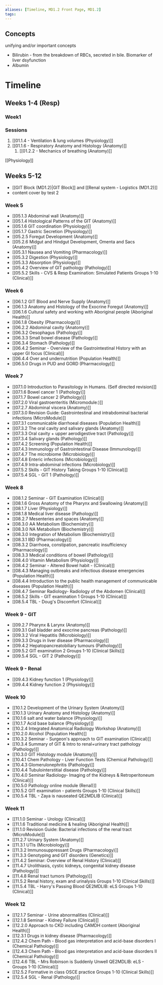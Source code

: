 ```yaml
---
aliases: [Timeline, MD1.2 Front Page, MD1.2]
tags: 
---
```


## Concepts
unifying and/or important concepts
- Bilirubin - from the breakdown of RBCs, secreted in bile. Biomarker of liver dsyfunction
- Albumin

# Timeline

## Weeks 1-4 (Resp)
### Week1
### Sessions
1. [[01.1.4 - Ventilation & lung volumes (Physiology)]]
2. [[01.1.6 - Respiratory Anatomy and Histology (Anatomy)]]
	1. [[01.2.2 - Mechanics of breathing (Anatomy)]]

[[Physiology]]


## Weeks 5-12
- [[GIT Block (MD1.2)|GIT Block]] and [[Renal system - Logistics (MD1.2)]]
- content cover by test 2
### Week 5
- [[05.1.3 Abdominal wall (Anatomy)]]
- [[05.1.4 Histological Patterns of the GIT (Anatomy)]]
- [[05.1.6 GIT coordination (Physiology)]]
- [[05.1.7 Gastric Secretion (Physiology)]]
- [[05.2.5 Foregut Development (Anatomy)]]
- [[05.2.6 Midgut and Hindgut Development, Omenta and Sacs (Anatomy)]]
- [[05.3.1 Nausea and Vomiting (Pharmacology)]]
- [[05.3.2 Digestion (Physiology)]]
- [[05.3.3 Absorption (Physiology)]]
- [[05.4.2 Overview of GIT pathology (Pathology)]]
- [[05.5.2 Skills - CVS & Resp Examination: Simulated Patients Groups 1-10 (Clinical)]]

### Week 6
- [[06.1.2 GIT Blood and Nerve Supply (Anatomy)]]
- [[06.1.3 Anatomy and Histology of the Exocrine Foregut (Anatomy)]]
- [[06.1.6 Cultural safety and working with Aboriginal people (Aboriginal Health)]]
- [[06.1.8 Obesity (Pharmacology)]]
- [[06.2.2 Abdominal cavity (Anatomy)]]
- [[06.3.2 Oesophagus (Pathology)]]
- [[06.3.3 Small bowel disease (Pathology)]]
- [[06.3.4 Stomach (Pathology)]]
- [[06.4.2 Seminar - Overview of the Gastrointestinal History with an upper GI focus (Clinical)]]
- [[06.4.4 Over and undernutrition (Population Health)]]
- [[06.5.0 Drugs in PUD and GORD (Pharmacology)]]
### Week 7
- [[07.1.0 Introduction to Parasitology in Humans. (Self directed revision)]]
- [[07.1.6 Bowel cancer 1 (Pathology)]]
- [[07.1.7 Bowel cancer 2 (Pathology)]]
- [[07.2.0 Viral gastroenteritis (Micromodule:)]]
- [[07.2.7 Abdominal viscera (Anatomy)]]
- [[07.3.0 Revision Guide: Gastrointestinal and intrabdominal bacterial infections (MicroModule)]]
- [[07.3.1 communicable diarrhoeal diseases (Population Health)]]
- [[07.3.2 The oral cavity and salivary glands (Anatomy)]]
- [[07.3.3 Oral cavity + upper aerodigestive tract (Pathology)]]
- [[07.3.4 Salivary glands (Pathology)]]
- [[07.4.2 Screening (Population Health)]]
- [[07.4.3 Immunology of Gastrointestinal Disease (Immunology)]]
- [[07.4.7 The microbiome (Microbiology)]]
- [[07.4.8 Enteric infections (Microbiology)]]
- [[07.4.9 Intra-abdominal infections (Microbiology)]]
- [[07.5.2 Skills - GIT History Taking Groups 1-10 (Clinical)]]
- [[07.5.4 SGL - GIT 1 (Pathology)]]
### Week 8
- [[08.1.2 Seminar - GIT Examination (Clinical)]]
- [[08.1.6 Gross Anatomy of the Pharynx and Swallowing (Anatomy)]]
- [[08.1.7 Liver (Physiology)]]
- [[08.1.8 Medical liver disease (Pathology)]]
- [[08.2.7 Mesenteries and spaces (Anatomy)]]
- [[08.3.0 AA Metabolism (Biochemistry)]]
- [[08.3.0 NA Metabolism (Biochemistry)]]
- [[08.3.0  Integration of Metabolism (Biochemistry)]]
- [[08.3.1 IBD (Pharmacology)]]
- [[08.3.2 Diarrhoea, constipation, pancreatic insufficiency (Pharmacology)]]
- [[08.3.3 Medical conditions of bowel (Pathology)]]
- [[08.4.0 Vitamin Metabolism (Physiology)]]
- [[08.4.2 Seminar - Altered Bowel habit - (Clinical)]]
- [[08.4.3 Managing outbreaks and infectious disease emergencies (Population Health)]]
- [[08.4.4 Introduction to the public health management of communicable diseases (Population Health)]]
- [[08.4.7 Seminar Radiology- Radiology of the Abdomen (Clinical)]]
- [[08.5.2 Skills - GIT examination 1 Groups 1-10 (Clinical)]]
- [[08.5.4 TBL - Doug's Discomfort (Clinical)]]
### Week 9 - GIT
- [[09.2.7 Pharynx & Larynx (Anatomy)]]
- [[09.3.1 Gall bladder and exocrine pancreas (Pathology)]]
- [[09.3.2 Viral Hepatitis (Microbiology)]]
- [[09.3.3 Drugs in liver disease (Pharmacology)]]
- [[09.4.2 Hepatopancreatobiliary tumours (Pathology)]]
- [[09.5.2 GIT examination 2 Groups 1-10 (Clinical Skills)]]
- [[09.5.4 SGL - GIT 2 (Pathology)]]
### Week 9 - Renal
- [[09.4.3 Kidney function 1 (Physiology)]]
- [[09.4.4 Kidney function 2 (Physiology)]]
### Week 10
- [[10.1.2 Development of the Urinary System (Anatomy)]]
- [[10.1.3 Urinary Anatomy and Histology (Anatomy)]]
- [[10.1.6 salt and water balance (Physiology)]]
- [[10.1.7 Acid base balance (Physiology)]]
- [[10.2.4 Integrated Anatomical Radiology Workshop (Anatomy)]]
- [[10.2.0 Alcohol (Population Health)]]
- [[10.3.2 Seminar - Surgeon's approach to GIT examination (Clinical)]]
- [[10.3.4 Summary of GIT & Intro to renal+urinary tract pathology (Pathology)]]
- [[10.3.0 GIT Histology module (Anatomy)]]
- [[10.4.1 Chem Pathology - Liver Function Tests (Chemical Pathology)]]
- [[10.4.3 Glomerulonephritis (Pathology)]]
- [[10.4.4 Tubulointerstitial disease (Pathology)]]
- [[10.4.0 Seminar Radiology- Imaging of the Kidneys & Retroperitoneum (Clinical)]]
- [[10.5.0 Pathology online module (Renal)]]
- [[10.5.2 GIT examination - patients Groups 1-10 (Clinical Skills)]]
- [[10.5.4 TBL - Zaya is nauseated QE2MDLIB (Clinical)]]
### Week 11
- [[11.1.0 Seminar - Urology (Clinical)]]
- [[11.1.6 Traditional medicine & healing (Aboriginal Health)]]
- [[11.1.0 Revision Guide: Bacterial infections of the renal tract (MicroModule)]]
- [[11.2.7 Urinary System (Anatomy)]]
- [[11.3.1 UTIs (Microbiology)]]
- [[11.3.2 Immunosuppressant Drugs (Pharmacology)]]
- [[11.3.3 Genotyping and GIT disorders (Genetics)]]
- [[11.4.2 Seminar: Overview of Renal History (Clinical)]]
- [[11.4.7 Urolithiasis, cystic kidneys, congenital kidney disease (Pathology)]]
- [[11.4.8 Renal tract tumors (Pathology)]]
- [[11.5.2 Renal history, exam and urinalysis Groups 1-10 (Clinical Skills)]]
- [[11.5.4 TBL - Harry's Passing Blood QE2MDLIB: eLS Groups 1-10 (Clinical)]]
### Week 12
- [[12.1.7 Seminar - Urine abnormalities (Clinical)]]
- [[12.1.8 Seminar - Kidney Failure (Clinical)]]
- [[12.2.0 Approach to CKD including CAMDH content (Aboriginal Health)]]
- [[12.3.1 Drugs in kidney disease (Pharmacology)]]
- [[12.4.2 Chem Path - Blood gas interpretation and acid-base disorders I (Chemical Pathology)]]
- [[12.4.3 Chem Path - Blood gas interpretation and acid-base disorders II (Chemical Pathology)]]
- [[12.4.6 TBL - Mrs Robinson is Suddenly Unwell QE2MDLIB: eLS - Groups 1-10 (Clinical)]]
- [[12.5.2 Formative in class OSCE practice Groups 1-10 (Clinical Skills)]]
- [[12.5.4 SGL - Renal (Pathology)]]